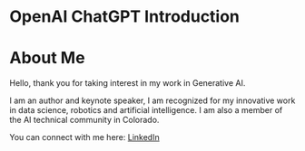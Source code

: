 # OpenAI ChatGPT Introduction
# About Me

Hello, thank you for taking interest in my work in Generative AI.

I am an author and keynote speaker, I am recognized for my innovative work in data science, robotics and artificial intelligence. I am also a member of the AI technical community in Colorado.

You can connect with me here: [LinkedIn](https://www.linkedin.com/in/ivanportilla/)
